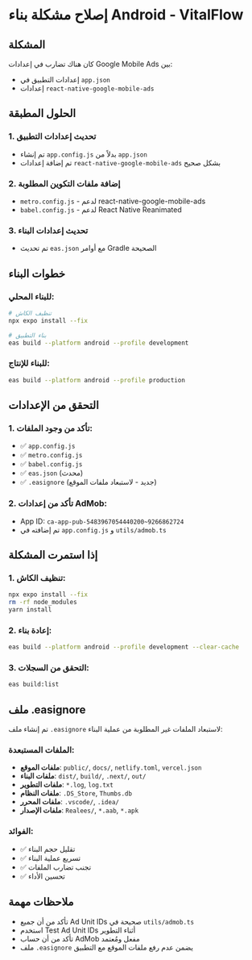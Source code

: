 # إصلاح مشكلة بناء Android - VitalFlow

## المشكلة
كان هناك تضارب في إعدادات Google Mobile Ads بين:
- إعدادات التطبيق في `app.json`
- إعدادات `react-native-google-mobile-ads`

## الحلول المطبقة

### 1. تحديث إعدادات التطبيق
- تم إنشاء `app.config.js` بدلاً من `app.json`
- تم إضافة إعدادات `react-native-google-mobile-ads` بشكل صحيح

### 2. إضافة ملفات التكوين المطلوبة
- `metro.config.js` - لدعم react-native-google-mobile-ads
- `babel.config.js` - لدعم React Native Reanimated

### 3. تحديث إعدادات البناء
- تم تحديث `eas.json` مع أوامر Gradle الصحيحة

## خطوات البناء

### للبناء المحلي:
```bash
# تنظيف الكاش
npx expo install --fix

# بناء التطبيق
eas build --platform android --profile development
```

### للبناء للإنتاج:
```bash
eas build --platform android --profile production
```

## التحقق من الإعدادات

### 1. تأكد من وجود الملفات:
- ✅ `app.config.js`
- ✅ `metro.config.js`
- ✅ `babel.config.js`
- ✅ `eas.json` (محدث)
- ✅ `.easignore` (جديد - لاستبعاد ملفات الموقع)

### 2. تأكد من إعدادات AdMob:
- App ID: `ca-app-pub-5483967054440200~9266862724`
- تم إضافته في `app.config.js` و `utils/admob.ts`

## إذا استمرت المشكلة

### 1. تنظيف الكاش:
```bash
npx expo install --fix
rm -rf node_modules
yarn install
```

### 2. إعادة بناء:
```bash
eas build --platform android --profile development --clear-cache
```

### 3. التحقق من السجلات:
```bash
eas build:list
```

## ملف .easignore

تم إنشاء ملف `.easignore` لاستبعاد الملفات غير المطلوبة من عملية البناء:

### الملفات المستبعدة:
- **ملفات الموقع**: `public/`, `docs/`, `netlify.toml`, `vercel.json`
- **ملفات البناء**: `dist/`, `build/`, `.next/`, `out/`
- **ملفات التطوير**: `*.log`, `log.txt`
- **ملفات النظام**: `.DS_Store`, `Thumbs.db`
- **ملفات المحرر**: `.vscode/`, `.idea/`
- **ملفات الإصدار**: `Realees/`, `*.aab`, `*.apk`

### الفوائد:
- ✅ تقليل حجم البناء
- ✅ تسريع عملية البناء
- ✅ تجنب تضارب الملفات
- ✅ تحسين الأداء

## ملاحظات مهمة
- تأكد من أن جميع Ad Unit IDs صحيحة في `utils/admob.ts`
- استخدم Test Ad Unit IDs أثناء التطوير
- تأكد من أن حساب AdMob مفعل ومُعتمد
- ملف `.easignore` يضمن عدم رفع ملفات الموقع مع التطبيق 